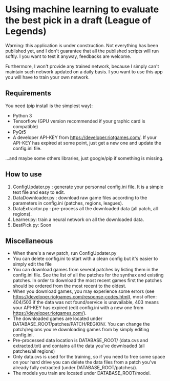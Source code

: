 
# Using machine learning to evaluate the best pick in a draft (League of Legends)

Warning: this application is under construction. Not everything has been published yet, and I don't guarantee that all the published scripts will run softly. I you want to test it anyway, feedbacks are welcome.

Furthermore, I won't provide any trained network, because I simply can't maintain such network updated on a daily basis. I you want to use this app you will have to train your own network.

## Requirements

You need (pip install is the simplest way):
- Python 3 
- Tensorflow (GPU version recommended if your graphic card is compatible)
- PyQt5
- A developer API-KEY from https://developer.riotgames.com/. If your API-KEY has expired at some point, just get a new one and update the config.ini file.

...and maybe some others libraries, just google/pip if something is missing.

## How to use

1. ConfigUpdater.py : generate your personnal config.ini file. It is a simple text file and easy to edit.
2. DataDownloader.py : download raw game files according to the parameters in config.ini (patches, regions, leagues).
3. DataExtractor.py : pre-process all the downloaded data (all patch, all regions).
4. Learner.py: train a neural network on all the downloaded data.
5. BestPick.py: Soon

## Miscellaneous
- When there's a new patch, run ConfigUpdater.py
- You can delete config.ini to start with a clean config but it's easier to simply edit the file
- You can download games from several patches by listing them in the config.ini file. See the list of all the patches for the synthax and existing patches. In order to download the most recent games first the patches should be ordered from the most recent to the oldest. 
- When you download games, you may experience some errors (see https://developer.riotgames.com/response-codes.html), most often: 404/503 if the data was not found/service is unavailable, 403 means your API-KEY has expired (edit config.ini with a new one from https://developer.riotgames.com/).
- The downloaded games are located under DATABASE_ROOT/patches/PATCH/REGION/. You can change the patch/regions you're downloading games from by simply editing config.ini. 
- Pre-processed data location is DATABASE_ROOT/ (data.cvs and extracted.txt) and contains all the data you've downloaded (all patches/all regions)
- Only data.cvs is used for the training, so if you need to free some space on your hard drive you can delete the data files from a patch you've already fully extracted (under DATABASE_ROOT/patches/).
- The models you train are located under DATABASE_ROOT/model.
